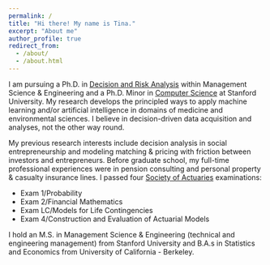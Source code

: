 ```yaml
---
permalink: /
title: "Hi there! My name is Tina."
excerpt: "About me"
author_profile: true
redirect_from: 
  - /about/
  - /about.html
---
```


I am pursuing a Ph.D. in [Decision and Risk Analysis](https://dara.stanford.edu/) within Management Science & Engineering and a Ph.D. Minor in [Computer Science](https://cs.stanford.edu/) at Stanford University. My research develops the principled ways to apply machine learning and/or artificial intelligence in domains of medicine and environmental sciences. I believe in decision-driven data acquisition and analyses, not the other way round. 

My previous research interests include decision analysis in social entrepreneurship and modeling matching & pricing with friction between investors and entrepreneurs. Before graduate school, my full-time professional experiences were in pension consulting and personal property & casualty insurance lines. I passed four [Society of Actuaries](https://www.soa.org/) examinations:
* Exam 1/Probability
* Exam 2/Financial Mathematics
* Exam LC/Models for Life Contingencies
* Exam 4/Construction and Evaluation of Actuarial Models


I hold an M.S. in Management Science & Engineering (technical and engineering management) from Stanford University and B.A.s in Statistics and Economics from University of California - Berkeley. 